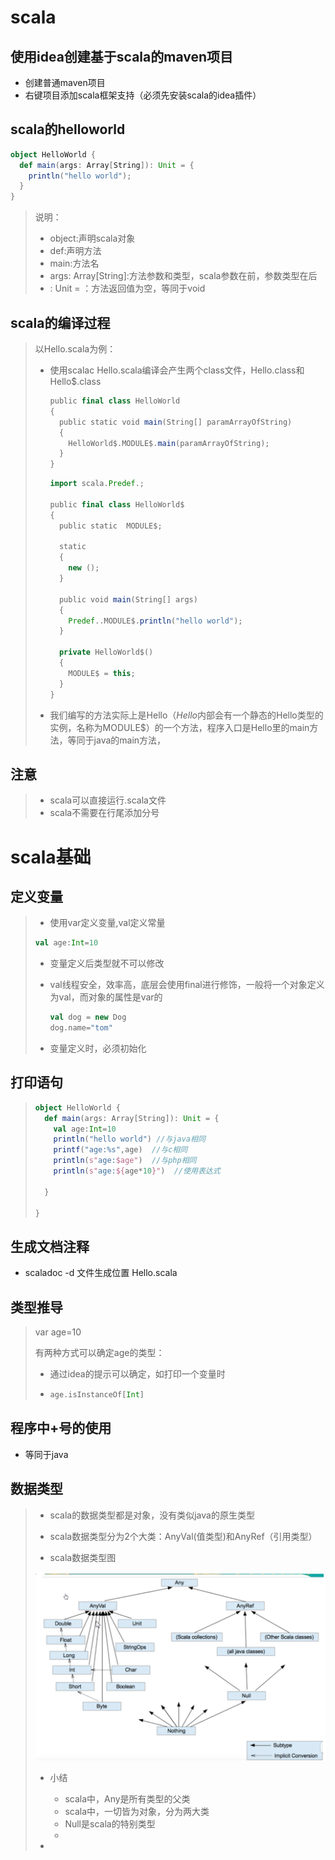 # scala

## 使用idea创建基于scala的maven项目

- 创建普通maven项目
- 右键项目添加scala框架支持（必须先安装scala的idea插件）

## scala的helloworld

```scala
object HelloWorld {
  def main(args: Array[String]): Unit = {
    println("hello world");
  }
}
```

> 说明：
>
> - object:声明scala对象
> - def:声明方法
> - main:方法名
> - args: Array[String]:方法参数和类型，scala参数在前，参数类型在后
> - : Unit = ：方法返回值为空，等同于void

## scala的编译过程

> 以Hello.scala为例：
>
> - 使用scalac Hello.scala编译会产生两个class文件，Hello.class和Hello$.class
>
>   ```scala
>   public final class HelloWorld
>   {
>     public static void main(String[] paramArrayOfString)
>     {
>       HelloWorld$.MODULE$.main(paramArrayOfString);
>     }
>   }
>   ```
>
>   ```scala
>   import scala.Predef.;
>   
>   public final class HelloWorld$
>   {
>     public static  MODULE$;
>     
>     static
>     {
>       new ();
>     }
>     
>     public void main(String[] args)
>     {
>       Predef..MODULE$.println("hello world");
>     }
>     
>     private HelloWorld$()
>     {
>       MODULE$ = this;
>     }
>   }
>   ```
>
> - 我们编写的方法实际上是Hello$（Hello$内部会有一个静态的Hello类型的实例，名称为MODULE$）的一个方法，程序入口是Hello里的main方法，等同于java的main方法，

## 注意

> - scala可以直接运行.scala文件
> - scala不需要在行尾添加分号

# scala基础

## 定义变量

> - 使用var定义变量,val定义常量
>
> ```scala
> val age:Int=10
> ```
> - 变量定义后类型就不可以修改
>
> - val线程安全，效率高，底层会使用final进行修饰，一般将一个对象定义为val，而对象的属性是var的
>
>   ```scala
>   val dog = new Dog
>   dog.name="tom"
>   ```
>
> - 变量定义时，必须初始化

## 打印语句

> ```scala
> object HelloWorld {
>   def main(args: Array[String]): Unit = {
>     val age:Int=10
>     println("hello world") //与java相同
>     printf("age:%s",age)  //与c相同
>     println(s"age:$age")  //与php相同
>     println(s"age:${age*10}")  //使用表达式
> 
>   }
> 
> }
> ```

## 生成文档注释

- scaladoc -d 文件生成位置 Hello.scala

## 类型推导

> var age=10
>
> 有两种方式可以确定age的类型：
>
> - 通过idea的提示可以确定，如打印一个变量时
>
> - ```scala
>   age.isInstanceOf[Int]
>   ```
> 

## 程序中+号的使用

- 等同于java

## 数据类型

> - scala的数据类型都是对象，没有类似java的原生类型
>
> - scala数据类型分为2个大类：AnyVal(值类型)和AnyRef（引用类型）
>
> - scala数据类型图
>
> ![1560474776201](images/1560474776201.png)
>
> - 小结
>
>   - scala中，Any是所有类型的父类
>   - scala中，一切皆为对象，分为两大类
>   - Null是scala的特别类型
>   - 
>
> - 